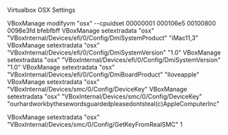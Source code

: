 Virtualbox OSX Settings

VBoxManage modifyvm "osx" --cpuidset 00000001 000106e5 00100800 0098e3fd bfebfbff
VBoxManage setextradata "osx" "VBoxInternal/Devices/efi/0/Config/DmiSystemProduct" "iMac11,3"
VBoxManage setextradata "osx" "VBoxInternal/Devices/efi/0/Config/DmiSystemVersion" "1.0"
VBoxManage setextradata "osx" "VBoxInternal/Devices/efi/0/Config/DmiSystemVersion" "1.0"
VBoxManage setextradata "osx" "VBoxInternal/Devices/efi/0/Config/DmiBoardProduct" "Iloveapple"
VBoxManage setextradata "osx" "VBoxInternal/Devices/smc/0/Config/DeviceKey"
VBoxManage setextradata "osx" "VBoxInternal/Devices/smc/0/Config/DeviceKey" "ourhardworkbythesewordsguardedpleasedontsteal(c)AppleComputerInc"

VBoxManage setextradata "osx" "VBoxInternal/Devices/smc/0/Config/GetKeyFromRealSMC" 1
